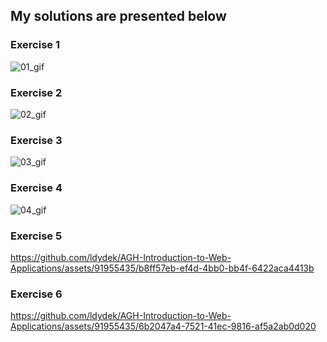 <h2>My solutions are presented below</h2>

<h3>Exercise 1</h3>

![01_gif](https://github.com/ldydek/AGH-Introduction-to-Web-Applications/assets/91955435/f9df7754-1852-41ec-ae4f-2ba92cbda27d)

<h3>Exercise 2</h3>

![02_gif](https://github.com/ldydek/AGH-Introduction-to-Web-Applications/assets/91955435/0eab7c03-2212-4d77-8f89-1f6d514d4b34)

<h3>Exercise 3</h3>

![03_gif](https://github.com/ldydek/AGH-Introduction-to-Web-Applications/assets/91955435/80e37420-a1f2-440e-86dd-f1b34f896902)

<h3>Exercise 4</h3>

![04_gif](https://github.com/ldydek/AGH-Introduction-to-Web-Applications/assets/91955435/8fdf0e08-bf4e-4c40-ba78-749385dd4f2b)

<h3>Exercise 5</h3>

https://github.com/ldydek/AGH-Introduction-to-Web-Applications/assets/91955435/b8ff57eb-ef4d-4bb0-bb4f-6422aca4413b

<h3>Exercise 6</h3>

https://github.com/ldydek/AGH-Introduction-to-Web-Applications/assets/91955435/6b2047a4-7521-41ec-9816-af5a2ab0d020


